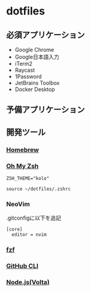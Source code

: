 # dotfiles

## 必須アプリケーション

* Google Chrome
* Google日本語入力
* iTerm2
* Raycast
* 1Password
* JetBrains Toolbox
* Docker Desktop

## 予備アプリケーション


## 開発ツール

### [Homebrew](https://brew.sh/index_ja)

### [Oh My Zsh](https://ohmyz.sh/)

```bash:.zshrc
ZSH_THEME="kolo"

source ~/dotfiles/.zshrc
```

### NeoVim

.gitconfigに以下を追記

```gitconfig
[core]
  editor = nvim
```

### [fzf](https://github.com/junegunn/fzf)

### [GitHub CLI](https://github.com/cli/cli#installation)

### [Node.js(Volta)](https://volta.sh/)
